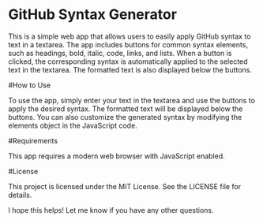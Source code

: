 # GitHub Syntax Generator

This is a simple web app that allows users to easily apply GitHub syntax to text in a textarea. The app includes buttons for common syntax elements, such as headings, bold, italic, code, links, and lists. When a button is clicked, the corresponding syntax is automatically applied to the selected text in the textarea. The formatted text is also displayed below the buttons.

#How to Use

To use the app, simply enter your text in the textarea and use the buttons to apply the desired syntax. The formatted text will be displayed below the buttons. You can also customize the generated syntax by modifying the elements object in the JavaScript code.

#Requirements

This app requires a modern web browser with JavaScript enabled.

#License

This project is licensed under the MIT License. See the LICENSE file for details.

I hope this helps! Let me know if you have any other questions.
